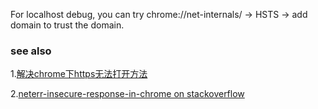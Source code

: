 For localhost debug, you can try chrome://net-internals/ -> HSTS -> add domain to trust the domain.


### see also
1.[解决chrome下https无法打开方法](http://blog.csdn.net/lg_lin/article/details/49781975)

2.[neterr-insecure-response-in-chrome on stackoverflow](http://stackoverflow.com/questions/37355890/neterr-insecure-response-in-chrome)
